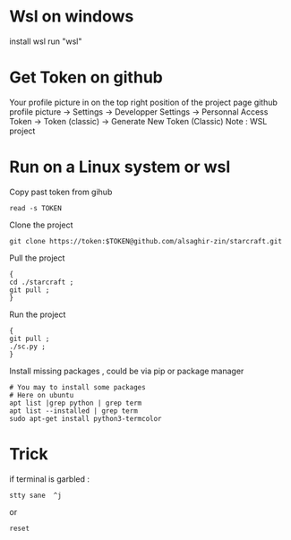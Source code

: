 # Wsl on windows
install wsl
run "wsl"


# Get Token on github
Your profile picture in on the top right position of the project page
github profile picture -> Settings -> Developper Settings -> Personnal Access Token -> Token (classic) -> Generate New Token (Classic)
Note : WSL
project

# Run on a Linux system or wsl
Copy past token from gihub
```
read -s TOKEN
```

Clone the project
```
git clone https://token:$TOKEN@github.com/alsaghir-zin/starcraft.git
```

Pull the project
```
{
cd ./starcraft ;
git pull ;
}
```
Run the project
```
{
git pull ;
./sc.py ;
}
``` 
Install missing packages , could be via pip or package manager 
```
# You may to install some packages
# Here on ubuntu
apt list |grep python | grep term
apt list --installed | grep term
sudo apt-get install python3-termcolor
```

# Trick 
if terminal is garbled :
```
stty sane  ^j
```

or 
```
reset
```
